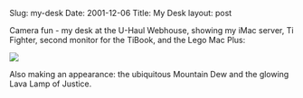 Slug: my-desk
Date: 2001-12-06
Title: My Desk
layout: post

Camera fun - my desk at the U-Haul Webhouse, showing my iMac server, Ti Fighter, second monitor for the TiBook, and the Lego Mac Plus:<p>

<img src="http://media.redmonk.net/images/myDesk2.jpg" /><p>

Also making an appearance: the ubiquitous Mountain Dew and the glowing Lava Lamp of Justice.</p></p>
